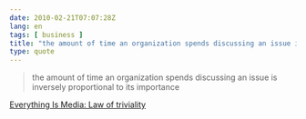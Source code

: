 ```yaml
---
date: 2010-02-21T07:07:28Z
lang: en
tags: [ business ]
title: "the amount of time an organization spends discussing an issue is"
type: quote
---
```


> the amount of time an organization spends discussing an issue is
> inversely proportional to its importance

[Everything Is Media: Law of
triviality](http://everythingismedia.tumblr.com/post/393299354/law-of-triviality)

